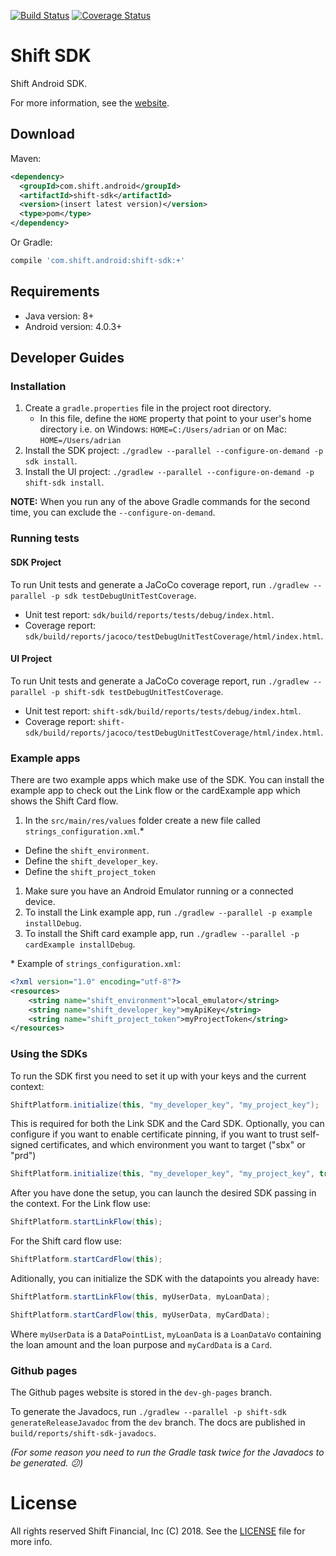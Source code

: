[![Build Status](https://travis-ci.com/itabulous/ledgelinksdk_android.svg?token=qo11VUxzPNUqYf96JsWf)](https://travis-ci.com/itabulous/ledgelinksdk_android)
[![Coverage Status](https://coveralls.io/repos/github/itabulous/ledgelinksdk_android/badge.svg?branch=master&t=CnCHgb)](https://coveralls.io/github/itabulous/ledgelinksdk_android?branch=master)

# Shift SDK
Shift Android SDK.

For more information, see the [website](https://developer.ledge.me).

## Download

Maven:

```xml
<dependency>
  <groupId>com.shift.android</groupId>
  <artifactId>shift-sdk</artifactId>
  <version>(insert latest version)</version>
  <type>pom</type>
</dependency>
```

Or Gradle:

```groovy
compile 'com.shift.android:shift-sdk:+'
```

## Requirements

* Java version: 8+
* Android version: 4.0.3+

## Developer Guides

### Installation

1. Create a `gradle.properties` file in the project root directory.
   * In this file, define the `HOME` property that point to your user's home directory i.e. on Windows: `HOME=C:/Users/adrian` or on Mac: `HOME=/Users/adrian`
1. Install the SDK project: `./gradlew --parallel --configure-on-demand -p sdk install`.
1. Install the UI project: `./gradlew --parallel --configure-on-demand -p shift-sdk install`.

**NOTE:** When you run any of the above Gradle commands for the second time, you can exclude the `--configure-on-demand`.

### Running tests

#### SDK Project

To run Unit tests and generate a JaCoCo coverage report, run `./gradlew --parallel -p sdk testDebugUnitTestCoverage`.

* Unit test report: `sdk/build/reports/tests/debug/index.html`.
* Coverage report: `sdk/build/reports/jacoco/testDebugUnitTestCoverage/html/index.html`.

#### UI Project

To run Unit tests and generate a JaCoCo coverage report, run `./gradlew --parallel -p shift-sdk testDebugUnitTestCoverage`.

* Unit test report: `shift-sdk/build/reports/tests/debug/index.html`.
* Coverage report: `shift-sdk/build/reports/jacoco/testDebugUnitTestCoverage/html/index.html`.

### Example apps

There are two example apps which make use of the SDK. You can install the example app to check out the Link flow or the cardExample app which shows the Shift Card flow. 

1. In the `src/main/res/values` folder create a new file called `strings_configuration.xml`.\*
  * Define the `shift_environment`.
  * Define the `shift_developer_key`.
  * Define the `shift_project_token`
1. Make sure you have an Android Emulator running or a connected device.
1. To install the Link example app, run `./gradlew --parallel -p example installDebug`.
1. To install the Shift card example app, run `./gradlew --parallel -p cardExample installDebug`.
    

\* Example of `strings_configuration.xml`:
```xml
<?xml version="1.0" encoding="utf-8"?>
<resources>
    <string name="shift_environment">local_emulator</string>
    <string name="shift_developer_key">myApiKey</string>
    <string name="shift_project_token">myProjectToken</string>
</resources>
```

### Using the SDKs

To run the SDK first you need to set it up with your keys and the current context:
```java
ShiftPlatform.initialize(this, "my_developer_key", "my_project_key");
```
This is required for both the Link SDK and the Card SDK.
Optionally, you can configure if you want to enable certificate pinning, if you want to trust self-signed certificates, and which environment you want to target ("sbx" or "prd")
```java
ShiftPlatform.initialize(this, "my_developer_key", "my_project_key", true, true, "sbx");
```

After you have done the setup, you can launch the desired SDK passing in the context.
For the Link flow use:
```java
ShiftPlatform.startLinkFlow(this);
```
For the Shift card flow use:
```java
ShiftPlatform.startCardFlow(this);
```

Aditionally, you can initialize the SDK with the datapoints you already have:
```java
ShiftPlatform.startLinkFlow(this, myUserData, myLoanData);
```
```java
ShiftPlatform.startCardFlow(this, myUserData, myCardData);
```

Where `myUserData` is a `DataPointList`, `myLoanData` is a `LoanDataVo` containing the loan amount and the loan purpose and `myCardData` is a `Card`.

### Github pages

The Github pages website is stored in the `dev-gh-pages` branch.

To generate the Javadocs, run `./gradlew --parallel -p shift-sdk generateReleaseJavadoc` from the `dev` branch. The docs are published in `build/reports/shift-sdk-javadocs`.

*(For some reason you need to run the Gradle task twice for the Javadocs to be generated. :confused:)*

# License

All rights reserved Shift Financial, Inc (C) 2018. See the [LICENSE](LICENSE) file for more info.
